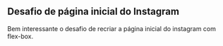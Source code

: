 ## Desafio de página inicial do Instagram

Bem interessante o desafio de recriar a página inicial do instagram com flex-box.